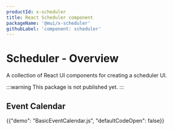 ```yaml
---
productId: x-scheduler
title: React Scheduler component
packageName: '@mui/x-scheduler'
githubLabel: 'component: scheduler'
---
```


# Scheduler - Overview

<p class="description">A collection of React UI components for creating a scheduler UI. </p>

:::warning
This package is not published yet.
:::

## Event Calendar

{{"demo": "BasicEventCalendar.js", "defaultCodeOpen": false}}
